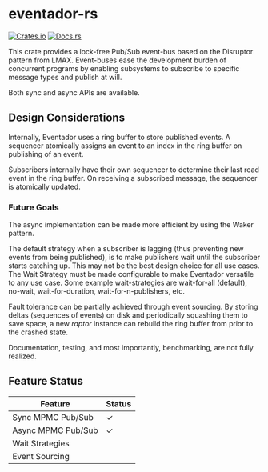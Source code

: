 # eventador-rs

[![Crates.io][crates-badge]][crates-url]
[![Docs.rs][docs-badge]][docs-url]

[crates-badge]: https://img.shields.io/crates/v/eventador.svg
[crates-url]: https://crates.io/crates/eventador
[docs-badge]: https://docs.rs/eventador/badge.svg
[docs-url]: https://docs.rs/eventador

This crate provides a lock-free Pub/Sub event-bus based on the Disruptor
pattern from LMAX. Event-buses ease the development burden of concurrent
programs by enabling subsystems to subscribe to specific message types
and publish at will.

Both sync and async APIs are available.

## Design Considerations

Internally, Eventador uses a ring buffer to store published events. A
sequencer atomically assigns an event to an index in the ring buffer on
publishing of an event.

Subscribers internally have their own sequencer to determine their last
read event in the ring buffer. On receiving a subscribed message, the
sequencer is atomically updated.

### Future Goals

The async implementation can be made more efficient by using the Waker
pattern.

The default strategy when a subscriber is lagging (thus preventing new
events from being published), is to make publishers wait until the
subscriber starts catching up. This may not be the best design choice
for all use cases. The Wait Strategy must be made configurable to make
Eventador versatile to any use case. Some example wait-strategies are
wait-for-all (default), no-wait, wait-for-duration,
wait-for-n-publishers, etc.

Fault tolerance can be partially achieved through event sourcing. By
storing deltas (sequences of events) on disk and periodically squashing
them to save space, a new *raptor* instance can rebuild the ring buffer
from prior to the crashed state.

Documentation, testing, and most importantly, benchmarking, are not
fully realized.

## Feature Status

| Feature                                             	| Status 	|
|-----------------------------------------------------	|--------	|
| Sync MPMC Pub/Sub 	                                |     ✓  	|
| Async MPMC Pub/Sub 	                                |     ✓  	|
| Wait Strategies                                       |       	|
| Event Sourcing                                        |       	|
